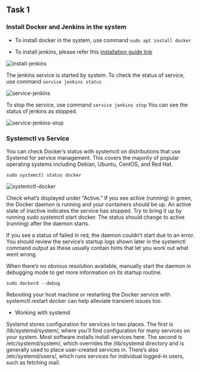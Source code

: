## Task 1
### Install Docker and Jenkins in the system

- To install docker in the system, use command `sudo apt install docker`

- To install jenkins, please refer this [installation guide link](https://pkg.jenkins.io/debian-stable/)
 
![install-jenkins](https://user-images.githubusercontent.com/42653667/211163533-1e446e8b-0a38-4e96-b232-307a4e5088d3.png)

The jenkins service is started by system. To check the status of service, use command `service jenkins status`

![service-jenkins](https://user-images.githubusercontent.com/42653667/211163792-15163624-90bb-40a1-8db5-2bde0fe2c805.png)

To stop the service, use command `service jenkins stop` You can see the status of jenkins as stopped.

![service-jenkins-stop](https://user-images.githubusercontent.com/42653667/211163861-27e599eb-168a-4b9c-a4fb-c51c25b0a323.png)

### Systemctl vs Service

You can check Docker’s status with systemctl on distributions that use Systemd for service management. This covers the majority of popular operating systems including Debian, Ubuntu, CentOS, and Red Hat.

``sudo systemctl status docker``

![systemctl-docker](https://user-images.githubusercontent.com/42653667/211164061-33e3ba94-78e8-4348-bf77-0f9dbcbf2e23.png)

Check what’s displayed under “Active.” If you see active (running) in green, the Docker daemon is running and your containers should be up. An active state of inactive indicates the service has stopped. Try to bring it up by running sudo systemctl start docker. The status should change to active (running) after the daemon starts.

If you see a status of failed in red, the daemon couldn’t start due to an error. You should review the service’s startup logs shown later in the systemctl command output as these usually contain hints that let you work out what went wrong.

When there’s no obvious resolution available, manually start the daemon in debugging mode to get more information on its startup routine.

``sudo dockerd --debug``

Rebooting your host machine or restarting the Docker service with systemctl restart docker can help alleviate transient issues too.

- Working with systemd

Systemd stores configuration for services in two places. The first is /lib/systemd/system/, where you’ll find configuration for many services on your system. Most software installs install services here. The second is /etc/systemd/system/, which overrides the /lib/systemd directory and is generally used to place user-created services in. There’s also /etc/systemd/users/, which runs services for individual logged-in users, such as fetching mail.
